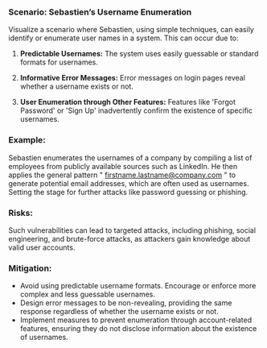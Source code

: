 ### Scenario: Sebastien’s Username Enumeration 
Visualize a scenario where Sebastien, using simple techniques, can easily identify or enumerate user names in a system. This can occur due to: 

1. **Predictable Usernames:** The system uses easily guessable or standard formats for usernames. 

2. **Informative Error Messages:** Error messages on login pages reveal whether a username exists or not. 

3. **User Enumeration through Other Features:** Features like 'Forgot Password' or 'Sign Up' inadvertently confirm the existence of specific usernames. 

### Example: 

Sebastien enumerates the usernames of a company by compiling a list of employees from publicly available sources such as LinkedIn. He then applies the general pattern " firstname.lastname@company.com " to generate potential email addresses, which are often used as usernames.  Setting the stage for further attacks like password guessing or phishing. 

### Risks: 

Such vulnerabilities can lead to targeted attacks, including phishing, social engineering, and brute-force attacks, as attackers gain knowledge about valid user accounts. 

### Mitigation: 

- Avoid using predictable username formats. Encourage or enforce more complex and less guessable usernames. 
- Design error messages to be non-revealing, providing the same response regardless of whether the username exists or not. 
- Implement measures to prevent enumeration through account-related features, ensuring they do not disclose information about the existence of usernames. 